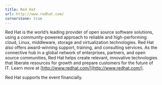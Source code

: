 ```yaml
---
title: Red Hat
url: http://www.redhat.com/
cornerstone: true
---
```


Red Hat is the world’s leading provider of open source software solutions, using
a community-powered approach to reliable and high-performing cloud, Linux,
middleware, storage and virtualization technologies.
Red Hat also offers award-winning support, training, and consulting services.
As the connective hub in a global network of enterprises, partners, and open
source communities, Red Hat helps create relevant, innovative technologies that
liberate resources for growth and prepare customers for the future of IT.
Learn more at [http://www.redhat.com/](http://www.redhat.com/).

Red Hat supports the event financially.
